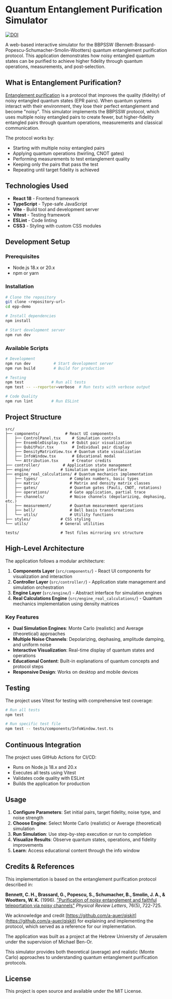 # Quantum Entanglement Purification Simulator

[![DOI](https://zenodo.org/badge/973380431.svg)](https://doi.org/10.5281/zenodo.15799912)

A web-based interactive simulator for the BBPSSW (Bennett-Brassard-Popescu-Schumacher-Smolin-Wootters) quantum entanglement purification protocol. This application demonstrates how noisy entangled quantum states can be purified to achieve higher fidelity through quantum operations, measurements, and post-selection.

## What is Entanglement Purification?

[Entanglement purification](https://en.wikipedia.org/wiki/Entanglement_distillation) is a protocol that improves the quality (fidelity) of noisy entangled quantum states (EPR pairs). When quantum systems interact with their environment, they lose their perfect entanglement and become "noisy". This simulator implements the BBPSSW protocol, which uses multiple noisy entangled pairs to create fewer, but higher-fidelity entangled pairs through quantum operations, measurements and classical communication.

The protocol works by:
- Starting with multiple noisy entangled pairs
- Applying quantum operations (twirling, CNOT gates)
- Performing measurements to test entanglement quality
- Keeping only the pairs that pass the test
- Repeating until target fidelity is achieved

## Technologies Used

- **React 18** - Frontend framework
- **TypeScript** - Type-safe JavaScript
- **Vite** - Build tool and development server
- **Vitest** - Testing framework
- **ESLint** - Code linting
- **CSS3** - Styling with custom CSS modules

## Development Setup

### Prerequisites
- Node.js 18.x or 20.x
- npm or yarn

### Installation

```bash
# Clone the repository
git clone <repository-url>
cd epp-demo

# Install dependencies
npm install

# Start development server
npm run dev
```

### Available Scripts

```bash
# Development
npm run dev          # Start development server
npm run build        # Build for production

# Testing
npm test            # Run all tests
npm test -- --reporter=verbose  # Run tests with verbose output

# Code Quality
npm run lint        # Run ESLint
```

## Project Structure

```
src/
├── components/           # React UI components
│   ├── ControlPanel.tsx     # Simulation controls
│   ├── EnsembleDisplay.tsx  # Qubit pair visualization
│   ├── QubitPair.tsx        # Individual pair display
│   ├── DensityMatrixView.tsx # Quantum state visualization
│   ├── InfoWindow.tsx       # Educational modal
│   └── Attribution.tsx      # Creator credits
├── controller/          # Application state management
├── engine/             # Simulation engine interface
├── engine_real_calculations/ # Quantum mechanics implementation
│   ├── types/              # Complex numbers, basic types
│   ├── matrix/             # Matrix and density matrix classes
│   ├── gates/              # Quantum gates (Pauli, CNOT, rotations)
│   ├── operations/         # Gate application, partial trace
│   ├── channels/           # Noise channels (depolarizing, dephasing, etc.)
│   ├── measurement/        # Quantum measurement operations
│   ├── bell/               # Bell basis transformations
│   └── utils/              # Utility functions
├── styles/             # CSS styling
└── utils/              # General utilities

tests/                  # Test files mirroring src structure
```

## High-Level Architecture

The application follows a modular architecture:

1. **Components Layer** (`src/components/`) - React UI components for visualization and interaction
2. **Controller Layer** (`src/controller/`) - Application state management and simulation orchestration
3. **Engine Layer** (`src/engine/`) - Abstract interface for simulation engines
4. **Real Calculations Engine** (`src/engine_real_calculations/`) - Quantum mechanics implementation using density matrices

### Key Features

- **Dual Simulation Engines**: Monte Carlo (realistic) and Average (theoretical) approaches
- **Multiple Noise Channels**: Depolarizing, dephasing, amplitude damping, and uniform noise
- **Interactive Visualization**: Real-time display of quantum states and operations
- **Educational Content**: Built-in explanations of quantum concepts and protocol steps
- **Responsive Design**: Works on desktop and mobile devices

## Testing

The project uses Vitest for testing with comprehensive test coverage:

```bash
# Run all tests
npm test

# Run specific test file
npm test -- tests/components/InfoWindow.test.ts
```

## Continuous Integration

The project uses GitHub Actions for CI/CD:
- Runs on Node.js 18.x and 20.x
- Executes all tests using Vitest
- Validates code quality with ESLint
- Builds the application for production

## Usage

1. **Configure Parameters**: Set initial pairs, target fidelity, noise type, and noise strength
2. **Choose Engine**: Select Monte Carlo (realistic) or Average (theoretical) simulation
3. **Run Simulation**: Use step-by-step execution or run to completion
4. **Visualize Results**: Observe quantum states, operations, and fidelity improvements
5. **Learn**: Access educational content through the info window

## Credits & References

This implementation is based on the entanglement purification protocol described in:

**Bennett, C. H., Brassard, G., Popescu, S., Schumacher, B., Smolin, J. A., & Wootters, W. K.** (1996). 
["Purification of noisy entanglement and faithful teleportation via noisy channels"](https://arxiv.org/abs/quant-ph/9511027) *Physical Review Letters*, 76(5), 722-725.

We acknowledge and credit [https://github.com/a-auer/qiskit](https://github.com/a-auer/qiskit) for explaining and implementing the protocol, which served as a reference for our implementation.

The application was built as a project at the Hebrew University of Jerusalem under the supervision of Michael Ben-Or.

This simulator provides both theoretical (average) and realistic (Monte Carlo) approaches to understanding quantum entanglement purification protocols.

## License

This project is open source and available under the MIT License.
